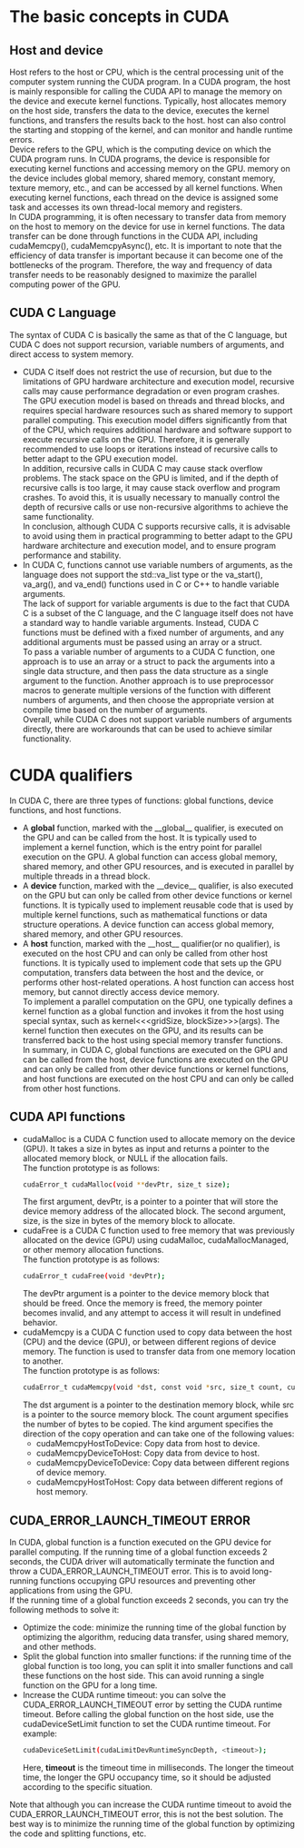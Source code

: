 # The basic concepts in CUDA
## Host and device  
Host refers to the host or CPU, which is the central processing unit of the computer system running the CUDA program. In a CUDA program, the host is mainly responsible for calling the CUDA API to manage the memory on the device and execute kernel functions. Typically, host allocates memory on the host side, transfers the data to the device, executes the kernel functions, and transfers the results back to the host. host can also control the starting and stopping of the kernel, and can monitor and handle runtime errors.  
Device refers to the GPU, which is the computing device on which the CUDA program runs. In CUDA programs, the device is responsible for executing kernel functions and accessing memory on the GPU. memory on the device includes global memory, shared memory, constant memory, texture memory, etc., and can be accessed by all kernel functions. When executing kernel functions, each thread on the device is assigned some task and accesses its own thread-local memory and registers.  
In CUDA programming, it is often necessary to transfer data from memory on the host to memory on the device for use in kernel functions. The data transfer can be done through functions in the CUDA API, including cudaMemcpy(), cudaMemcpyAsync(), etc. It is important to note that the efficiency of data transfer is important because it can become one of the bottlenecks of the program. Therefore, the way and frequency of data transfer needs to be reasonably designed to maximize the parallel computing power of the GPU.  
## CUDA C Language  
The syntax of CUDA C is basically the same as that of the C language, but CUDA C does not support recursion, variable numbers of arguments, and direct access to system memory.
- CUDA C itself does not restrict the use of recursion, but due to the limitations of GPU hardware architecture and execution model, recursive calls may cause performance degradation or even program crashes.  
The GPU execution model is based on threads and thread blocks, and requires special hardware resources such as shared memory to support parallel computing. This execution model differs significantly from that of the CPU, which requires additional hardware and software support to execute recursive calls on the GPU. Therefore, it is generally recommended to use loops or iterations instead of recursive calls to better adapt to the GPU execution model.  
In addition, recursive calls in CUDA C may cause stack overflow problems. The stack space on the GPU is limited, and if the depth of recursive calls is too large, it may cause stack overflow and program crashes. To avoid this, it is usually necessary to manually control the depth of recursive calls or use non-recursive algorithms to achieve the same functionality.  
In conclusion, although CUDA C supports recursive calls, it is advisable to avoid using them in practical programming to better adapt to the GPU hardware architecture and execution model, and to ensure program performance and stability.    
- In CUDA C, functions cannot use variable numbers of arguments, as the language does not support the std::va_list type or the va_start(), va_arg(), and va_end() functions used in C or C++ to handle variable arguments.  
The lack of support for variable arguments is due to the fact that CUDA C is a subset of the C language, and the C language itself does not have a standard way to handle variable arguments. Instead, CUDA C functions must be defined with a fixed number of arguments, and any additional arguments must be passed using an array or a struct.  
To pass a variable number of arguments to a CUDA C function, one approach is to use an array or a struct to pack the arguments into a single data structure, and then pass the data structure as a single argument to the function. Another approach is to use preprocessor macros to generate multiple versions of the function with different numbers of arguments, and then choose the appropriate version at compile time based on the number of arguments.  
Overall, while CUDA C does not support variable numbers of arguments directly, there are workarounds that can be used to achieve similar functionality.  
# CUDA qualifiers  
In CUDA C, there are three types of functions: global functions, device functions, and host functions.  
- A __global__ function, marked with the __global\_\_ qualifier, is executed on the GPU and can be called from the host. It is typically used to implement a kernel function, which is the entry point for parallel execution on the GPU. A global function can access global memory, shared memory, and other GPU resources, and is executed in parallel by multiple threads in a thread block.  
- A __device__ function, marked with the __device\_\_ qualifier, is also executed on the GPU but can only be called from other device functions or kernel functions. It is typically used to implement reusable code that is used by multiple kernel functions, such as mathematical functions or data structure operations. A device function can access global memory, shared memory, and other GPU resources.  
- A __host__ function, marked with the __host\_\_ qualifier(or no qualifier), is executed on the host CPU and can only be called from other host functions. It is typically used to implement code that sets up the GPU computation, transfers data between the host and the device, or performs other host-related operations. A host function can access host memory, but cannot directly access device memory.  
To implement a parallel computation on the GPU, one typically defines a kernel function as a global function and invokes it from the host using special syntax, such as kernel<<<gridSize, blockSize>>>(args). The kernel function then executes on the GPU, and its results can be transferred back to the host using special memory transfer functions.  
In summary, in CUDA C, global functions are executed on the GPU and can be called from the host, device functions are executed on the GPU and can only be called from other device functions or kernel functions, and host functions are executed on the host CPU and can only be called from other host functions.  
## CUDA API functions  
- cudaMalloc is a CUDA C function used to allocate memory on the device (GPU). It takes a size in bytes as input and returns a pointer to the allocated memory block, or NULL if the allocation fails.  
The function prototype is as follows:
    ```bash
    cudaError_t cudaMalloc(void **devPtr, size_t size);
    ```  
    The first argument, devPtr, is a pointer to a pointer that will store the device memory address of the allocated block. The second argument, size, is the size in bytes of the memory block to allocate.  
- cudaFree is a CUDA C function used to free memory that was previously allocated on the device (GPU) using cudaMalloc, cudaMallocManaged, or other memory allocation functions.  
The function prototype is as follows:  
    ```bash
    cudaError_t cudaFree(void *devPtr);
    ```  
    The devPtr argument is a pointer to the device memory block that should be freed. Once the memory is freed, the memory pointer becomes invalid, and any attempt to access it will result in undefined behavior.  
- cudaMemcpy is a CUDA C function used to copy data between the host (CPU) and the device (GPU), or between different regions of device memory. The function is used to transfer data from one memory location to another.  
The function prototype is as follows:  
    ```bash
    cudaError_t cudaMemcpy(void *dst, const void *src, size_t count, cudaMemcpyKind kind);
    ```
    The dst argument is a pointer to the destination memory block, while src is a pointer to the source memory block. The count argument specifies the number of bytes to be copied. The kind argument specifies the direction of the copy operation and can take one of the following values:  
    - cudaMemcpyHostToDevice: Copy data from host to device.  
    - cudaMemcpyDeviceToHost: Copy data from device to host. 
    - cudaMemcpyDeviceToDevice: Copy data between different regions of device memory.  
    - cudaMemcpyHostToHost: Copy data between different regions of host memory.
## CUDA_ERROR_LAUNCH_TIMEOUT ERROR   
In CUDA, global function is a function executed on the GPU device for parallel computing. If the running time of a global function exceeds 2 seconds, the CUDA driver will automatically terminate the function and throw a CUDA_ERROR_LAUNCH_TIMEOUT error. This is to avoid long-running functions occupying GPU resources and preventing other applications from using the GPU.  
If the running time of a global function exceeds 2 seconds, you can try the following methods to solve it:  
- Optimize the code: minimize the running time of the global function by optimizing the algorithm, reducing data transfer, using shared memory, and other methods.  
- Split the global function into smaller functions: if the running time of the global function is too long, you can split it into smaller functions and call these functions on the host side. This can avoid running a single function on the GPU for a long time.  
- Increase the CUDA runtime timeout: you can solve the CUDA_ERROR_LAUNCH_TIMEOUT error by setting the CUDA runtime timeout. Before calling the global function on the host side, use the cudaDeviceSetLimit function to set the CUDA runtime timeout. For example:
    ```bash
    cudaDeviceSetLimit(cudaLimitDevRuntimeSyncDepth, <timeout>);
    ```
    Here, __timeout__ is the timeout time in milliseconds. The longer the timeout time, the longer the GPU occupancy time, so it should be adjusted according to the specific situation.  

Note that although you can increase the CUDA runtime timeout to avoid the CUDA_ERROR_LAUNCH_TIMEOUT error, this is not the best solution. The best way is to minimize the running time of the global function by optimizing the code and splitting functions, etc.


